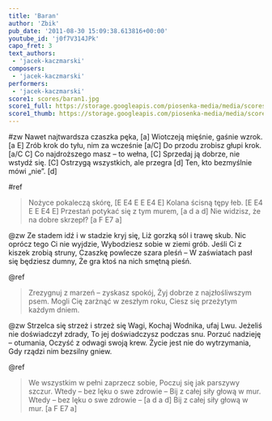 ```yaml
---
title: 'Baran'
author: 'Zbik'
pub_date: '2011-08-30 15:09:38.613816+00:00'
youtube_id: 'j0f7V314JPk'
capo_fret: 3
text_authors:
 - 'jacek-kaczmarski'
composers:
 - 'jacek-kaczmarski'
performers:
 - 'jacek-kaczmarski'
score1: scores/baran1.jpg
score1_full: https://storage.googleapis.com/piosenka-media/media/scores/baran1.jpg
score1_thumb: https://storage.googleapis.com/piosenka-media/media/scores/baran1.jpg.180x0_q85_upscale.jpg
---
```


#zw
Nawet najtwardsza czaszka pęka, [a]
Wiotczeją mięśnie, gaśnie wzrok. [a E]
Zrób krok do tyłu, nim za wcześnie [a/C]
Do przodu zrobisz głupi krok. [a/C C]
Co najdroższego masz – to wełna, [C]
Sprzedaj ją dobrze, nie wstydź się. [C]
Ostrzygą wszystkich, ale przegra [d]
Ten, kto bezmyślnie mówi „nie”. [d]

#ref
>Nożyce pokaleczą skórę, [E E4 E E E4 E]
>Kolana ścisną tępy łeb. [E E4 E E E4 E]
>Przestań potykać się z tym murem, [a d a d]
>Nie widzisz, że na dobre skrzepł? [a F E7 a]

@zw
Ze stadem idź i w stadzie kryj się,
Liż gorzką sól i trawę skub.
Nic oprócz tego Ci nie wyjdzie,
Wybodziesz sobie w ziemi grób.
Jeśli Ci z kiszek zrobią struny,
Czaszkę powlecze szara pleśń –
W zaświatach pasł się będziesz dumny,
Że gra ktoś na nich smętną pieśń.

@ref
>Zrezygnuj z marzeń – zyskasz spokój,
>Żyj dobrze z najzłośliwszym psem.
>Mogli Cię zarżnąć w zeszłym roku,
>Ciesz się przeżytym każdym dniem.

@zw
Strzelca się strzeż i strzeż się Wagi,
Kochaj Wodnika, ufaj Lwu.
Jeżeliś nie doświadczył zdrady,
To jej doświadczysz podczas snu.
Porzuć nadzieję – otumania,
Oczyść z odwagi swoją krew.
Życie jest nie do wytrzymania,
Gdy rządzi nim bezsilny gniew.

@ref
>We wszystkim w pełni zaprzecz sobie,
>Poczuj się jak parszywy szczur.
>Wtedy – bez lęku o swe zdrowie –
>Bij z całej siły głową w mur.
>Wtedy – bez lęku o swe zdrowie – [a d a d]
>Bij z całej siły głową w mur. [a F E7 a]